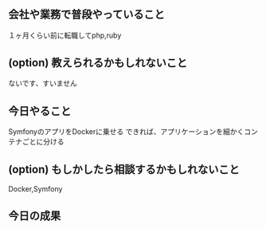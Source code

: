 # <sasaki-ryu>

## 会社や業務で普段やっていること
１ヶ月くらい前に転職してphp,ruby

## (option) 教えられるかもしれないこと
ないです、すいません

## 今日やること
SymfonyのアプリをDockerに乗せる
できれば、アプリケーションを細かくコンテナごとに分ける

## (option) もしかしたら相談するかもしれないこと
Docker,Symfony

## 今日の成果
